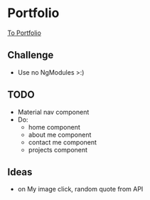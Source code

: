 # Portfolio

[To Portfolio](https://jaaguil2.github.io/portfolio/)


## Challenge
- Use no NgModules >:)

## TODO
- Material nav component
- Do:
  - home component
  - about me component
  - contact me component
  - projects component

## Ideas
 - on My image click, random quote from API